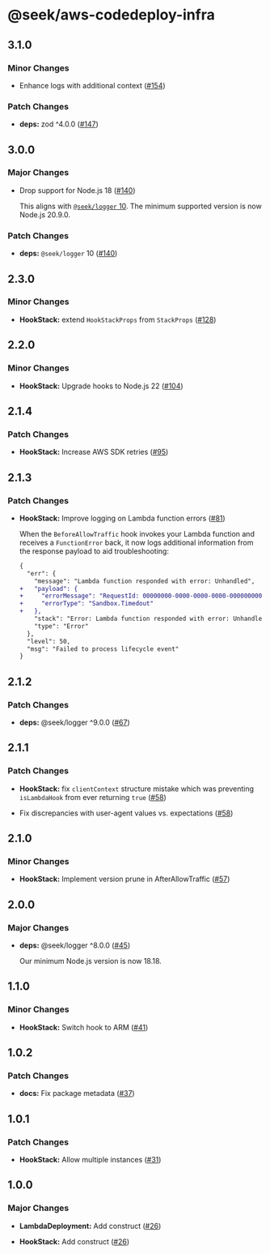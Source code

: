 # @seek/aws-codedeploy-infra

## 3.1.0

### Minor Changes

- Enhance logs with additional context ([#154](https://github.com/seek-oss/aws-codedeploy-hooks/pull/154))

### Patch Changes

- **deps:** zod ^4.0.0 ([#147](https://github.com/seek-oss/aws-codedeploy-hooks/pull/147))

## 3.0.0

### Major Changes

- Drop support for Node.js 18 ([#140](https://github.com/seek-oss/aws-codedeploy-hooks/pull/140))

  This aligns with [`@seek/logger` 10](https://github.com/seek-oss/logger/releases/v10.0.0). The minimum supported version is now Node.js 20.9.0.

### Patch Changes

- **deps:** `@seek/logger` 10 ([#140](https://github.com/seek-oss/aws-codedeploy-hooks/pull/140))

## 2.3.0

### Minor Changes

- **HookStack:** extend `HookStackProps` from `StackProps` ([#128](https://github.com/seek-oss/aws-codedeploy-hooks/pull/128))

## 2.2.0

### Minor Changes

- **HookStack:** Upgrade hooks to Node.js 22 ([#104](https://github.com/seek-oss/aws-codedeploy-hooks/pull/104))

## 2.1.4

### Patch Changes

- **HookStack:** Increase AWS SDK retries ([#95](https://github.com/seek-oss/aws-codedeploy-hooks/pull/95))

## 2.1.3

### Patch Changes

- **HookStack:** Improve logging on Lambda function errors ([#81](https://github.com/seek-oss/aws-codedeploy-hooks/pull/81))

  When the `BeforeAllowTraffic` hook invokes your Lambda function and receives a `FunctionError` back, it now logs additional information from the response payload to aid troubleshooting:

  ```diff
  {
    "err": {
      "message": "Lambda function responded with error: Unhandled",
  +   "payload": {
  +     "errorMessage": "RequestId: 00000000-0000-0000-0000-000000000000 Error: Task timed out after 1.00 seconds",
  +     "errorType": "Sandbox.Timedout"
  +   },
      "stack": "Error: Lambda function responded with error: Unhandled...",
      "type": "Error"
    },
    "level": 50,
    "msg": "Failed to process lifecycle event"
  }
  ```

## 2.1.2

### Patch Changes

- **deps:** @seek/logger ^9.0.0 ([#67](https://github.com/seek-oss/aws-codedeploy-hooks/pull/67))

## 2.1.1

### Patch Changes

- **HookStack:** fix `clientContext` structure mistake which was preventing `isLambdaHook` from ever returning `true` ([#58](https://github.com/seek-oss/aws-codedeploy-hooks/pull/58))

- Fix discrepancies with user-agent values vs. expectations ([#58](https://github.com/seek-oss/aws-codedeploy-hooks/pull/58))

## 2.1.0

### Minor Changes

- **HookStack:** Implement version prune in AfterAllowTraffic ([#57](https://github.com/seek-oss/aws-codedeploy-hooks/pull/57))

## 2.0.0

### Major Changes

- **deps:** @seek/logger ^8.0.0 ([#45](https://github.com/seek-oss/aws-codedeploy-hooks/pull/45))

  Our minimum Node.js version is now 18.18.

## 1.1.0

### Minor Changes

- **HookStack:** Switch hook to ARM ([#41](https://github.com/seek-oss/aws-codedeploy-hooks/pull/41))

## 1.0.2

### Patch Changes

- **docs:** Fix package metadata ([#37](https://github.com/seek-oss/aws-codedeploy-hooks/pull/37))

## 1.0.1

### Patch Changes

- **HookStack:** Allow multiple instances ([#31](https://github.com/seek-oss/aws-codedeploy-hooks/pull/31))

## 1.0.0

### Major Changes

- **LambdaDeployment:** Add construct ([#26](https://github.com/seek-oss/aws-codedeploy-hooks/pull/26))

- **HookStack:** Add construct ([#26](https://github.com/seek-oss/aws-codedeploy-hooks/pull/26))
